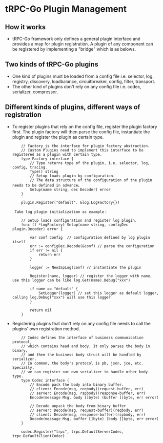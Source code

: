 # tRPC-Go Plugin Management

## How it works
- tRPC-Go framework only defines a general plugin interface and provides a map for plugin registration. A plugin of any component can be registered by implementing a "bridge" which is as belows.

## Two kinds of tRPC-Go plugins
- One kind of plugins must be loaded from a config file i.e. selector, log, registry, discovery, loadbalance, circuitbreaker, config, filter, transport.
- The other kind of plugins don't rely on any config file i.e. codec, serializer, compressor.

## Different kinds of plugins, different ways of registration
- To register plugins that rely on the config file, register the plugin factory first. The plugin factory will then parse the config file, instantiate the plugin and register the plugin as certain type.
    ```golang
        // Factory is the interface for plugin factory abstraction.
        // Custom Plugins need to implement this interface to be registered as a plugin with certain type.
        type Factory interface {
            // Type returns type of the plugin, i.e. selector, log, config, tracing.
            Type() string
            // Setup loads plugin by configuration.
            // The data structure of the configuration of the plugin needs to be defined in advance。
            Setup(name string, dec Decoder) error
        }
    ```
    ```golang
        plugin.Register("default", &log.LogFactory{})
    ```

       Take log plugin initialization as example：
    ```golang
        // Setup loads configuration and register log plugin.
        func (f *LogFactory) Setup(name string, configDec plugin.Decoder) error {
        
            var conf Config  // configuration defined by log plugin itself
            err := configDec.Decode(&conf) // parse the configuration
            if err != nil {
                return err
            }
        
            logger := NewZapLog(conf) // instantiate the plugin
        
            Register(name, logger) // register the logger with name, use this logger can be like log.Get(name).Debug("xxx")
        
            if name == "default" {
                SetLogger(logger) // set this logger as default logger, calling log.Debug("xxx") will use this logger
            }
        
            return nil
        }
    ```

- Registering plugins that don't rely on any config file needs to call the plugins' own registration method.
    ```golang
        // Codec defines the interface of business communication protocol,
        // which contains head and body. It only parses the body in binary,
        // and then the business body struct will be handled by serializer.
        // In common, the body's protocol is pb, json, jce, etc. Specially,
        // we can register our own serializer to handle other body type.
        type Codec interface {
            // Encode pack the body into binary buffer.
            // client: Encode(msg, reqbody)(request-buffer, err)
            // server: Encode(msg, rspbody)(response-buffer, err)
            Encode(message Msg, body []byte) (buffer []byte, err error)

            // Decode unpack the body from binary buffer
            // server: Decode(msg, request-buffer)(reqbody, err)
            // client: Decode(msg, response-buffer)(rspbody, err)
            Decode(message Msg, buffer []byte) (body []byte, err error)
        }
    ```
    ```golang
        codec.Register("trpc", trpc.DefaultServerCodec, trpc.DefaultClientCodec)
    ```
